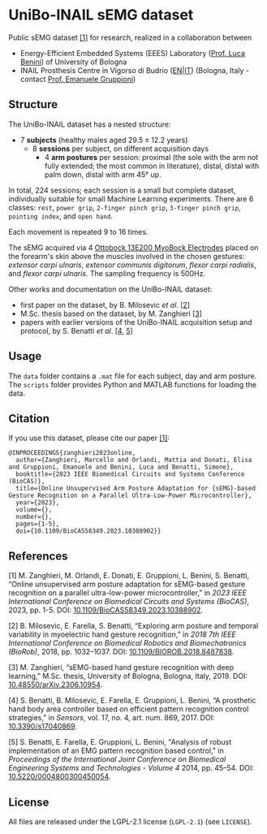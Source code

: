 # UniBo-INAIL sEMG dataset


Public sEMG dataset [[1]](#1) for research, realized in a collaboration between
- Energy-Efficient Embedded Systems (EEES) Laboratory ([Prof. Luca Benini](https://www.unibo.it/sitoweb/luca.benini/en)) of University of Bologna
- INAIL Prosthesis Centre in Vigorso di Budrio ([EN](https://www.inail.it/cs/internet/multi/english/functions-and-services/rehabilitation-and-reintegration.html)|[IT](https://www.inail.it/portale/budrio/it/chi-siamo/centro-protesi-budrio.html)) (Bologna, Italy - contact [Prof. Emanuele Gruppioni](https://www.unibo.it/sitoweb/emanuele.gruppioni3/en))



## Structure

The UniBo-INAIL dataset has a nested structure:
- $`7`$ **subjects** (healthy males aged $`29.5 \pm 12.2`$ years)
  - $`8`$ **sessions** per subject, on different acquisition days
    - $`4`$ **arm postures** per session: proximal (the sole with the arm not fully extended; the most common in literature), distal, distal with palm down, distal with arm $`45°`$ up.

In total, $`224`$ sessions; each session is a small but complete dataset, individually suitable for small Machine Learning experiments.
There are $`6`$ classes: ``rest``, ``power grip``, ``2-finger pinch grip``, ``3-finger pinch grip``, ``pointing index``, and ``open hand``.

Each movement is repeated $`9`$ to $`16`$ times.

The sEMG acquired via $`4`$ [Ottobock 13E200 MyoBock Electrodes](https://shop.ottobock.us/c/Electrode/p/13E200~550) placed on the forearm's skin above the muscles involved in the chosen gestures: _extensor carpi ulnaris_, _extensor communis digitorum_, _flexor carpi radialis_, and _flexor carpi ulnaris_.
The sampling frequency is $`500 \text{Hz}`$.

Other works and documentation on the UniBo-INAIL dataset:
- first paper on the dataset, by B. Milosevic *et al*. [[2]](#2)
- M.Sc. thesis based on the dataset, by M. Zanghieri [[3]](#3)
- papers with earlier versions of the UniBo-INAIL acquisition setup and protocol, by S. Benatti *et al*. [[4](#4), [5](#5)]



## Usage
The ``data`` folder contains a ``.mat`` file for each subject, day and arm posture.
The ``scripts`` folder provides Python and MATLAB functions for loading the data.



## Citation
If you use this dataset, please cite our paper [[1]](#1):
```
@INPROCEEDINGS{zanghieri2023online,
  author={Zanghieri, Marcello and Orlandi, Mattia and Donati, Elisa and Gruppioni, Emanuele and Benini, Luca and Benatti, Simone},
  booktitle={2023 IEEE Biomedical Circuits and Systems Conference (BioCAS)}, 
  title={Online Unsupervised Arm Posture Adaptation for {sEMG}-based Gesture Recognition on a Parallel Ultra-Low-Power Microcontroller}, 
  year={2023},
  volume={},
  number={},
  pages={1-5},
  doi={10.1109/BioCAS58349.2023.10388902}}
```



## References

<a id="1">[1]</a>
M. Zanghieri, M. Orlandi, E. Donati, E. Gruppioni, L. Benini, S. Benatti,
“Online unsupervised arm posture adaptation for sEMG-based gesture recognition on a parallel ultra-low-power microcontroller,”
in _2023 IEEE International Conference on Biomedical Circuits and Systems (BioCAS)_,
2023,
pp. 1-5.
DOI: [10.1109/BioCAS58349.2023.10388902](https://doi.org/10.1109/BioCAS58349.2023.10388902).


<a id="2">[2]</a>
B. Milosevic, E. Farella, S. Benatti,
“Exploring arm posture and temporal variability in myoelectric hand gesture recognition,”
in _2018 7th IEEE International Conference on Biomedical Robotics and Biomechatronics (BioRob)_,
2018,
pp. 1032–1037.
DOI: [10.1109/BIOROB.2018.8487838](https://doi.org/10.1109/BIOROB.2018.8487838).


<a id="3">[3]</a>
M. Zanghieri,
“sEMG-based hand gesture recognition with deep learning,”
M.Sc. thesis,
University of Bologna, Bologna, Italy,
2019.
DOI: [10.48550/arXiv.2306.10954](https://doi.org/10.48550/ARXIV.2306.10954).


<a id="4">[4]</a>
S. Benatti, B. Milosevic, E. Farella, E. Gruppioni, L. Benini,
“A prosthetic hand body area controller based on efficient pattern recognition control strategies,”
in _Sensors_,
vol. 17, no. 4, art. num. 869,
2017.
DOI: [10.3390/s17040869](https://doi.org/10.3390/s17040869).


<a id="5">[5]</a>
S. Benatti, E. Farella, E. Gruppioni,  L. Benini,
"Analysis of robust implementation of an EMG pattern recognition based control,"
in _Proceedings of the International Joint Conference on Biomedical Engineering Systems and Technologies - Volume 4_
2014,
pp. 45–54.
DOI: [10.5220/0004800300450054](https://doi.org/10.5220/0004800300450054).



## License

All files are released under the LGPL-2.1 license (`LGPL-2.1`) (see `LICENSE`).
